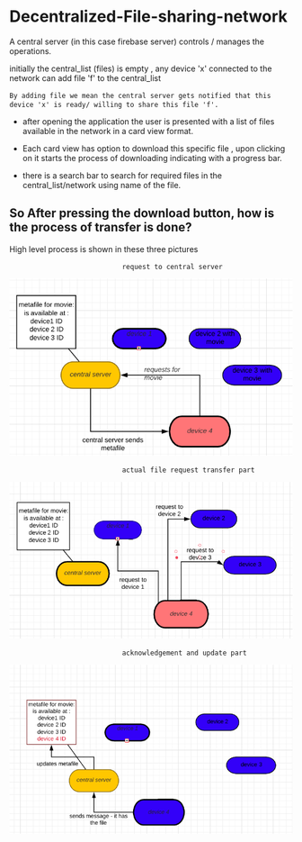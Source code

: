 # Decentralized-File-sharing-network

A central server (in this case firebase server) controls / manages the operations.

initially the central_list (files)  is empty , any device 'x' connected to the network can add file 'f' to the central_list

    By adding file we mean the central server gets notified that this device 'x' is ready/ willing to share this file 'f'.


- after opening the application the user is presented with a list of files available in the network in a card view format.

- Each card view has option to download this specific file , upon clicking on it starts the process of downloading indicating with a progress bar.

- there is a search bar to search for required files in the central_list/network using name of the file.


## So After pressing the download button,  how is the process of transfer is done? 

High level process is shown in these three pictures 

                                request to central server
![request_to_central_server](https://github.com/khalil192/synerzy-complete/blob/master/images/request_to_central_server.png)

                                actual file request transfer part
![actual_file_request_transfer_part](https://github.com/khalil192/synerzy-complete/blob/master/images/actual_file_request_transfer_part.png)

                                acknowledgement and update part
![acknowledgement_and_update_part](https://github.com/khalil192/synerzy-complete/blob/master/images/acknowledgement_and_update_part.png)
